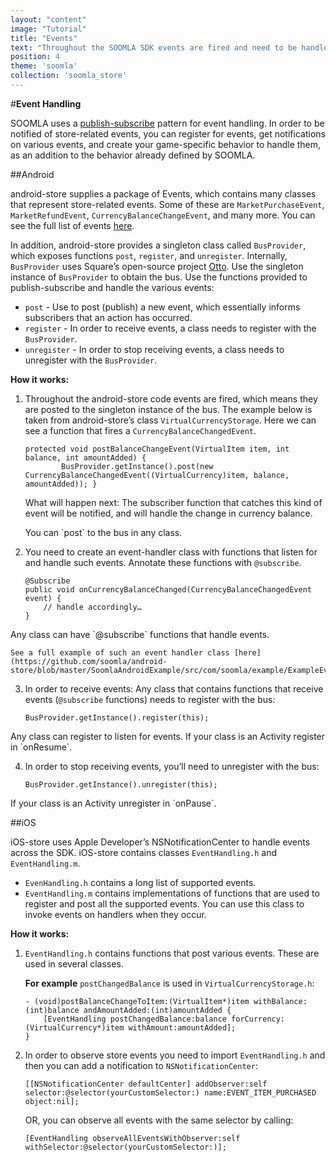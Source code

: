 ```yaml
---
layout: "content"
image: "Tutorial"
title: "Events"
text: "Throughout the SOOMLA SDK events are fired and need to be handled with your game-specific behavior."
position: 4
theme: 'soomla'
collection: 'soomla_store'
---
```


#**Event Handling**

SOOMLA uses a [publish-subscribe](http://en.wikipedia.org/wiki/Publish%E2%80%93subscribe_pattern) pattern for event handling. In order to be notified of store-related events, you can register for events, get notifications on various events, and create your game-specific behavior to handle them, as an addition to the behavior already defined by SOOMLA.

##Android

android-store supplies a package of Events, which contains many classes that represent  store-related events. Some of these are `MarketPurchaseEvent`, `MarketRefundEvent`, `CurrencyBalanceChangeEvent`, and many more. You can see the full list of events [here](https://github.com/soomla/android-store/tree/master/SoomlaAndroidStore/src/com/soomla/store/events).

In addition, android-store provides a singleton class called `BusProvider`, which exposes functions `post`, `register`, and `unregister`. Internally, `BusProvider` uses Square’s open-source project [Otto](http://square.github.io/otto/). Use the singleton instance of `BusProvider` to obtain the bus. Use the functions provided to publish-subscribe and handle the various events:

- `post` - Use to post (publish) a new event, which essentially informs subscribers that an action has occurred.
- `register` - In order to receive events, a class needs to register with the `BusProvider`.
- `unregister` - In order to stop receiving events, a class needs to unregister with the `BusProvider`.

**How it works:**

1. Throughout the android-store code events are fired, which means they are posted to the singleton instance of the bus. The example below is taken from android-store’s class `VirtualCurrencyStorage`. Here we can see a function that fires a `CurrencyBalanceChangedEvent`.

    ```
    protected void postBalanceChangeEvent(VirtualItem item, int balance, int amountAdded) {
            BusProvider.getInstance().post(new CurrencyBalanceChangedEvent((VirtualCurrency)item, balance, amountAdded)); }
    ```
    What will happen next: The subscriber function that catches this kind of event will be notified, and will handle the change in currency balance.


    <div class="info-box">You can `post` to the bus in any class.</div>

2. You need to create an event-handler class with functions that listen for and handle such events. Annotate these functions with `@subscribe`.

    ```
    @Subscribe
    public void onCurrencyBalanceChanged(CurrencyBalanceChangedEvent event) {
        // handle accordingly…
    }
    ```

<div class="info-box">Any class can have `@subscribe` functions that handle events.</div>

    See a full example of such an event handler class [here](https://github.com/soomla/android-store/blob/master/SoomlaAndroidExample/src/com/soomla/example/ExampleEventHandler.java).

3. In order to receive events: Any class that contains functions that receive events (`@subscribe` functions) needs to register with the bus:

    ```
    BusProvider.getInstance().register(this);
    ```

<div class="info-box">Any class can register to listen for events. If your class is an Activity register in `onResume`.</div>

4. In order to stop receiving events, you’ll need to unregister with the bus:

    ```
    BusProvider.getInstance().unregister(this);
    ```

<div class="info-box">If your class is an Activity unregister in `onPause`.</div>


##iOS

iOS-store uses Apple Developer’s NSNotificationCenter to handle events across the SDK. iOS-store contains classes `EventHandling.h` and `EventHandling.m`.

- `EvenHandling.h` contains a long list of supported events.
- `EventHandling.m` contains implementations of functions that are used to register and post all the supported events. You can use this class to invoke events on handlers when they occur.

**How it works:**

 1. `EventHandling.h` contains functions that post various events. These are used in several classes.

    **For example** `postChangedBalance` is used in `VirtualCurrencyStorage.h`:

    ```
    - (void)postBalanceChangeToItem:(VirtualItem*)item withBalance:(int)balance andAmountAdded:(int)amountAdded {
        [EventHandling postChangedBalance:balance forCurrency:(VirtualCurrency*)item withAmount:amountAdded];
    }
    ```

 2. In order to observe store events you need to import `EventHandling.h` and then you can add a notification to `NSNotificationCenter`:
    ```
    [[NSNotificationCenter defaultCenter] addObserver:self selector:@selector(yourCustomSelector:) name:EVENT_ITEM_PURCHASED object:nil];
    ```

    OR, you can observe all events with the same selector by calling:

    ```
    [EventHandling observeAllEventsWithObserver:self withSelector:@selector(yourCustomSelector:)];
    ```
